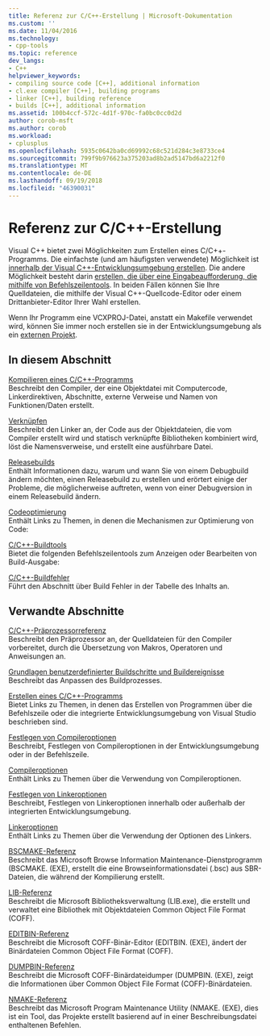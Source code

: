 ```yaml
---
title: Referenz zur C/C++-Erstellung | Microsoft-Dokumentation
ms.custom: ''
ms.date: 11/04/2016
ms.technology:
- cpp-tools
ms.topic: reference
dev_langs:
- C++
helpviewer_keywords:
- compiling source code [C++], additional information
- cl.exe compiler [C++], building programs
- linker [C++], building reference
- builds [C++], additional information
ms.assetid: 100b4ccf-572c-4d1f-970c-fa0bc0cc0d2d
author: corob-msft
ms.author: corob
ms.workload:
- cplusplus
ms.openlocfilehash: 5935c0642ba0cd69992c68c521d284c3e8733ce4
ms.sourcegitcommit: 799f9b976623a375203ad8b2ad5147bd6a2212f0
ms.translationtype: MT
ms.contentlocale: de-DE
ms.lasthandoff: 09/19/2018
ms.locfileid: "46390031"
---
```

# <a name="cc-building-reference"></a>Referenz zur C/C++-Erstellung

Visual C++ bietet zwei Möglichkeiten zum Erstellen eines C/C++-Programms. Die einfachste (und am häufigsten verwendete) Möglichkeit ist [innerhalb der Visual C++-Entwicklungsumgebung erstellen](../../ide/building-cpp-projects-in-visual-studio.md). Die andere Möglichkeit besteht darin [erstellen, die über eine Eingabeaufforderung, die mithilfe von Befehlszeilentools](../../build/building-on-the-command-line.md). In beiden Fällen können Sie Ihre Quelldateien, die mithilfe der Visual C++-Quellcode-Editor oder einem Drittanbieter-Editor Ihrer Wahl erstellen.

Wenn Ihr Programm eine VCXPROJ-Datei, anstatt ein Makefile verwendet wird, können Sie immer noch erstellen sie in der Entwicklungsumgebung als ein [externen Projekt](../../ide/building-external-projects.md).

## <a name="in-this-section"></a>In diesem Abschnitt

[Kompilieren eines C/C++-Programms](../../build/reference/compiling-a-c-cpp-program.md)<br/>
Beschreibt den Compiler, der eine Objektdatei mit Computercode, Linkerdirektiven, Abschnitte, externe Verweise und Namen von Funktionen/Daten erstellt.

[Verknüpfen](../../build/reference/linking.md)<br/>
Beschreibt den Linker an, der Code aus der Objektdateien, die vom Compiler erstellt wird und statisch verknüpfte Bibliotheken kombiniert wird, löst die Namensverweise, und erstellt eine ausführbare Datei.

[Releasebuilds](../../build/reference/release-builds.md)<br/>
Enthält Informationen dazu, warum und wann Sie von einem Debugbuild ändern möchten, einen Releasebuild zu erstellen und erörtert einige der Probleme, die möglicherweise auftreten, wenn von einer Debugversion in einem Releasebuild ändern.

[Codeoptimierung](../../build/reference/optimizing-your-code.md)<br/>
Enthält Links zu Themen, in denen die Mechanismen zur Optimierung von Code:

[C/C++-Buildtools](../../build/reference/c-cpp-build-tools.md)<br/>
Bietet die folgenden Befehlszeilentools zum Anzeigen oder Bearbeiten von Build-Ausgabe:

[C/C++-Buildfehler](../../error-messages/compiler-errors-1/c-cpp-build-errors.md)<br/>
Führt den Abschnitt über Build Fehler in der Tabelle des Inhalts an.

## <a name="related-sections"></a>Verwandte Abschnitte

[C/C++-Präprozessorreferenz](../../preprocessor/c-cpp-preprocessor-reference.md)<br/>
Beschreibt den Präprozessor an, der Quelldateien für den Compiler vorbereitet, durch die Übersetzung von Makros, Operatoren und Anweisungen an.

[Grundlagen benutzerdefinierter Buildschritte und Buildereignisse](../../ide/understanding-custom-build-steps-and-build-events.md)<br/>
Beschreibt das Anpassen des Buildprozesses.

[Erstellen eines C/C++-Programms](../../build/building-c-cpp-programs.md)<br/>
Bietet Links zu Themen, in denen das Erstellen von Programmen über die Befehlszeile oder die integrierte Entwicklungsumgebung von Visual Studio beschrieben sind.

[Festlegen von Compileroptionen](../../build/reference/setting-compiler-options.md)<br/>
Beschreibt, Festlegen von Compileroptionen in der Entwicklungsumgebung oder in der Befehlszeile.

[Compileroptionen](../../build/reference/compiler-options.md)<br/>
Enthält Links zu Themen über die Verwendung von Compileroptionen.

[Festlegen von Linkeroptionen](../../build/reference/setting-linker-options.md)<br/>
Beschreibt, Festlegen von Linkeroptionen innerhalb oder außerhalb der integrierten Entwicklungsumgebung.

[Linkeroptionen](../../build/reference/linker-options.md)<br/>
Enthält Links zu Themen über die Verwendung der Optionen des Linkers.

[BSCMAKE-Referenz](../../build/reference/bscmake-reference.md)<br/>
Beschreibt das Microsoft Browse Information Maintenance-Dienstprogramm (BSCMAKE. (EXE), erstellt die eine Browseinformationsdatei (.bsc) aus SBR-Dateien, die während der Kompilierung erstellt.

[LIB-Referenz](../../build/reference/lib-reference.md)<br/>
Beschreibt die Microsoft Bibliotheksverwaltung (LIB.exe), die erstellt und verwaltet eine Bibliothek mit Objektdateien Common Object File Format (COFF).

[EDITBIN-Referenz](../../build/reference/editbin-reference.md)<br/>
Beschreibt die Microsoft COFF-Binär-Editor (EDITBIN. (EXE), ändert der Binärdateien Common Object File Format (COFF).

[DUMPBIN-Referenz](../../build/reference/dumpbin-reference.md)<br/>
Beschreibt die Microsoft COFF-Binärdateidumper (DUMPBIN. (EXE), zeigt die Informationen über Common Object File Format (COFF)-Binärdateien.

[NMAKE-Referenz](../../build/nmake-reference.md)<br/>
Beschreibt das Microsoft Program Maintenance Utility (NMAKE. (EXE), dies ist ein Tool, das Projekte erstellt basierend auf in einer Beschreibungsdatei enthaltenen Befehlen.